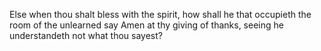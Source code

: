 Else when thou shalt bless with the spirit, how shall he that occupieth the room of the unlearned say Amen at thy giving of thanks, seeing he understandeth not what thou sayest?
